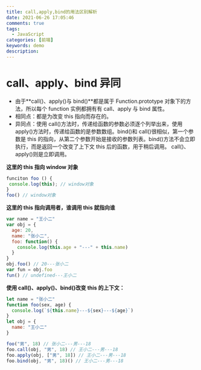 ```yaml
---
title: call,apply,bind的用法区别解析
date: 2021-06-26 17:05:46
comments: true
tags:
  - JavaScript
categories: [前端]
keywords: demo
description:
---
```


# call、apply、bind 异同

- 由于**call()、apply()与 bind()**都是属于 Function.prototype 对象下的方法，所以每个 function 实例都拥有有 call、apply 与 bind 属性。
- 相同点：都是为改变 this 指向而存在的。
- 异同点：使用 call()方法时，传递给函数的参数必须逐个列举出来，使用 apply()方法时，传递给函数的是参数数组。bind()和 call()很相似，第一个参数是 this 的指向，从第二个参数开始是接收的参数列表。bind()方法不会立即执行，而是返回一个改变了上下文 this 后的函数，用于稍后调用。 call()、apply()则是立即调用。

<!--more-->

**这里的 this 指向 window 对象**

```javascript
funciton foo () {
 console.log(this); // window对象
}
foo() // window对象
```

**这里的 this 指向调用者，谁调用 this 就指向谁**

```javascript
var name = "王小二"
var obj = {
  age: 20,
  name: "张小二",
  foo: function() {
    console.log(this.age + "---" + this.name)
  }
}
obj.foo() // 20---张小二
var fun = obj.foo
fun() // undefined---王小二
```

**使用 call()、apply()、bind()改变 this 的上下文：**

```javascript
let name = "张小二"
function foo(sex, age) {
  console.log(`${this.name}---${sex}---${age}`)
}
let obj = {
  name: "王小二"
}

foo("男", 18) // 张小二---男---18
foo.call(obj, "男", 18) // 王小二---男---18
foo.apply(obj, ["男", 18]) // 王小二---男---18
foo.bind(obj, "男", 18)() // 王小二---男---18
```
